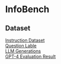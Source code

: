 # InfoBench
## Dataset
[Instruction Dataset](https://docs.google.com/spreadsheets/d/1aNgUuyLJfCXlzmqbPewETsuY3VbKbEVGYoDPlZmwxQ0/edit#gid=0)\
[Question Lable](https://docs.google.com/spreadsheets/d/1eBqviT84YT7y8pqyrlKLW7_gzgkWg5EUob2WT7R_myI/edit#gid=998404177)\
[LLM Generations](https://docs.google.com/spreadsheets/d/1yw5W6jERRNUbdcYJieOHAos1hCyW7h7daf5x-ya5h0o/edit#gid=0)\
[GPT-4 Evaluation Result](https://docs.google.com/spreadsheets/d/1rRSuIMsglhWKWcqKTkEWWu_XarsnSV6w8aUA6jbmCRQ/edit#gid=0)


